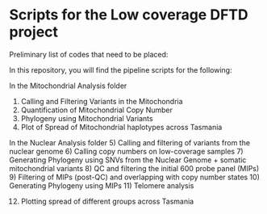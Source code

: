 # Scripts for the Low coverage DFTD project


Preliminary list of codes that need to be placed:

In this repository, you will find the pipeline scripts for the following:

In the Mitochondrial Analysis folder
1) Calling and Filtering Variants in the Mitochondria
2) Quantification of Mitochondrial Copy Number
3) Phylogeny using Mitochondrial Variants
4) Plot of Spread of Mitochondrial haplotypes across Tasmania

In the Nuclear Analysis folder
5) Calling and filtering of variants from the nuclear genome
6) Calling copy numbers on low-coverage samples
7) Generating Phylogeny using SNVs from the Nuclear Genome + somatic mitochondrial variants
8) QC and filtering the initial 600 probe panel (MIPs)
9) Filtering of MIPs (post-QC) and overlapping with copy number states
10) Generating Phylogeny using MIPs
11) Telomere analysis

12) Plotting spread of different groups across Tasmania
